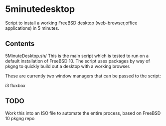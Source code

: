 5minutedesktop
==========

Script to install a working FreeBSD desktop (web-browser,office applications) in 5 minutes.

Contents
---------------------------------

5MinuteDesktop.sh/
  This is the main script which is tested to run on a default installation of FreeBSD 10. The
  script uses packages by way of pkgng to quickly build out a desktop with a working browser.

  These are currently two window managers that can be passed to the script:
  
  i3
  fluxbox

TODO
---------------------------------
  Work this into an ISO file to automate the entire process, based on FreeBSD 10 pkgng repo


